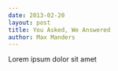 ```yaml
--- 
date: 2013-02-20
layout: post
title: You Asked, We Answered
author: Max Manders
---
```

Lorem ipsum dolor sit amet
